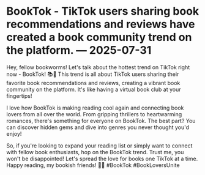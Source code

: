# BookTok - TikTok users sharing book recommendations and reviews have created a book community trend on the platform. — 2025-07-31

Hey, fellow bookworms! Let's talk about the hottest trend on TikTok right now - BookTok! 📚📱 This trend is all about TikTok users sharing their favorite book recommendations and reviews, creating a vibrant book community on the platform. It's like having a virtual book club at your fingertips!

I love how BookTok is making reading cool again and connecting book lovers from all over the world. From gripping thrillers to heartwarming romances, there's something for everyone on BookTok. The best part? You can discover hidden gems and dive into genres you never thought you'd enjoy!

So, if you're looking to expand your reading list or simply want to connect with fellow book enthusiasts, hop on the BookTok trend. Trust me, you won't be disappointed! Let's spread the love for books one TikTok at a time. Happy reading, my bookish friends! 📖💕 #BookTok #BookLoversUnite